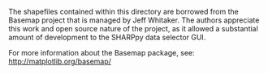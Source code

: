 The shapefiles contained within this directory are borrowed from the Basemap project that is managed by Jeff Whitaker.  The authors appreciate this work and open source nature of the project, as it allowed a substantial amount of development to the SHARPpy data selector GUI.

For more information about the Basemap package, see: http://matplotlib.org/basemap/
